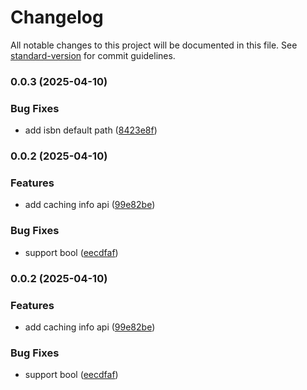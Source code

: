 # Changelog

All notable changes to this project will be documented in this file. See [standard-version](https://github.com/conventional-changelog/standard-version) for commit guidelines.

### 0.0.3 (2025-04-10)


### Bug Fixes

* add isbn default path ([8423e8f](https://github.com/cao7113/api-cache/commit/8423e8f57598307ba7766cef370cf45a0cc69a88))

### 0.0.2 (2025-04-10)


### Features

* add caching info api ([99e82be](https://github.com/cao7113/api-cache/commit/99e82be3404f016307a730fdc9bedd09630dad70))


### Bug Fixes

* support bool ([eecdfaf](https://github.com/cao7113/api-cache/commit/eecdfafbe3bb93ae8b0123c59b7740b9aeec44a5))

### 0.0.2 (2025-04-10)


### Features

* add caching info api ([99e82be](https://github.com/cao7113/api-cache/commit/99e82be3404f016307a730fdc9bedd09630dad70))


### Bug Fixes

* support bool ([eecdfaf](https://github.com/cao7113/api-cache/commit/eecdfafbe3bb93ae8b0123c59b7740b9aeec44a5))
